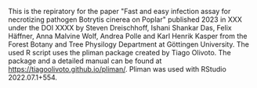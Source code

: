 This is the repiratory for the paper "Fast and easy infection assay for necrotizing pathogen Botrytis cinerea on Poplar" published 2023 in XXX under the DOI XXXX by Steven Dreischhoff, Ishani Shankar Das, Felix Häffner, Anna Malvine Wolf, Andrea Polle and Karl Henrik Kasper from the Forest Botany and Tree Physilogy Department at Göttingen University. 
The used R script uses the pliman package created by Tiago Olivoto.
The package and a detailed manual can be found at https://tiagoolivoto.github.io/pliman/.
Pliman was used with  RStudio 2022.07.1+554. 
